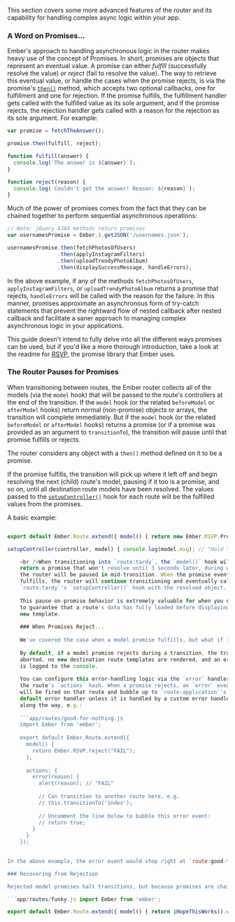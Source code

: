 This section covers some more advanced features of the router and its capability for handling complex async logic within your app.

### A Word on Promises...

Ember's approach to handling asynchronous logic in the router makes heavy use of the concept of Promises. In short, promises are objects that represent an eventual value. A promise can either *fulfill* (successfully resolve the value) or *reject* (fail to resolve the value). The way to retrieve this eventual value, or handle the cases when the promise rejects, is via the promise's [`then()`](http://emberjs.com/api/classes/RSVP.Promise.html#method_then) method, which accepts two optional callbacks, one for fulfillment and one for rejection. If the promise fulfills, the fulfillment handler gets called with the fulfilled value as its sole argument, and if the promise rejects, the rejection handler gets called with a reason for the rejection as its sole argument. For example:

```js
var promise = fetchTheAnswer();

promise.then(fulfill, reject);

function fulfill(answer) {
  console.log(`The answer is ${answer}`);
}

function reject(reason) {
  console.log(`Couldn't get the answer! Reason: ${reason}`);
}
```

Much of the power of promises comes from the fact that they can be chained together to perform sequential asynchronous operations:

```js
// Note: jQuery AJAX methods return promises
var usernamesPromise = Ember.$.getJSON('/usernames.json');

usernamesPromise.then(fetchPhotosOfUsers)
                .then(applyInstagramFilters)
                .then(uploadTrendyPhotoAlbum)
                .then(displaySuccessMessage, handleErrors);
```

In the above example, if any of the methods `fetchPhotosOfUsers`, `applyInstagramFilters`, or `uploadTrendyPhotoAlbum` returns a promise that rejects, `handleErrors` will be called with the reason for the failure. In this manner, promises approximate an asynchronous form of try-catch statements that prevent the rightward flow of nested callback after nested callback and facilitate a saner approach to managing complex asynchronous logic in your applications.

This guide doesn't intend to fully delve into all the different ways promises can be used, but if you'd like a more thorough introduction, take a look at the readme for [RSVP](https://github.com/tildeio/rsvp.js), the promise library that Ember uses.

### The Router Pauses for Promises

When transitioning between routes, the Ember router collects all of the models (via the `model` hook) that will be passed to the route's controllers at the end of the transition. If the `model` hook (or the related `beforeModel` or `afterModel` hooks) return normal (non-promise) objects or arrays, the transition will complete immediately. But if the `model` hook (or the related `beforeModel` or `afterModel` hooks) returns a promise (or if a promise was provided as an argument to `transitionTo`), the transition will pause until that promise fulfills or rejects.

The router considers any object with a `then()` method defined on it to be a promise.

If the promise fulfills, the transition will pick up where it left off and begin resolving the next (child) route's model, pausing if it too is a promise, and so on, until all destination route models have been resolved. The values passed to the [`setupController()`](http://emberjs.com/api/classes/Ember.Route.html#method_setupController) hook for each route will be the fulfilled values from the promises.

A basic example:

```app/routes/tardy.js import Ember from 'ember';

export default Ember.Route.extend({ model() { return new Ember.RSVP.Promise(function(resolve) { Ember.run.later(function() { resolve({ msg: 'Hold Your Horses' }); }, 3000); }); },

setupController(controller, model) { console.log(model.msg); // "Hold Your Horses" } });

    <br />When transitioning into `route:tardy`, the `model()` hook will be called and
    return a promise that won't resolve until 3 seconds later, during which time
    the router will be paused in mid-transition. When the promise eventually
    fulfills, the router will continue transitioning and eventually call
    `route:tardy`'s `setupController()` hook with the resolved object.
    
    This pause-on-promise behavior is extremely valuable for when you need
    to guarantee that a route's data has fully loaded before displaying a
    new template.
    
    ### When Promises Reject...
    
    We've covered the case when a model promise fulfills, but what if it rejects?
    
    By default, if a model promise rejects during a transition, the transition is
    aborted, no new destination route templates are rendered, and an error
    is logged to the console.
    
    You can configure this error-handling logic via the `error` handler on
    the route's `actions` hash. When a promise rejects, an `error` event
    will be fired on that route and bubble up to `route:application`'s
    default error handler unless it is handled by a custom error handler
    along the way, e.g.:
    
    ```app/routes/good-for-nothing.js
    import Ember from 'ember';
    
    export default Ember.Route.extend({
      model() {
        return Ember.RSVP.reject("FAIL");
      },
    
      actions: {
        error(reason) {
          alert(reason); // "FAIL"
    
          // Can transition to another route here, e.g.
          // this.transitionTo('index');
    
          // Uncomment the line below to bubble this error event:
          // return true;
        }
      }
    });
    

In the above example, the error event would stop right at `route:good-for-nothing`'s error handler and not continue to bubble. To make the event continue bubbling up to `route:application`, you can return true from the error handler.

### Recovering from Rejection

Rejected model promises halt transitions, but because promises are chainable, you can catch promise rejects within the `model` hook itself and convert them into fulfills that won't halt the transition.

```app/routes/funky.js import Ember from 'ember';

export default Ember.Route.extend({ model() { return iHopeThisWorks().catch(function() { // Promise rejected, fulfill with some default value to // use as the route's model and continue on with the transition return { msg: 'Recovered from rejected promise' }; }); } }); ```